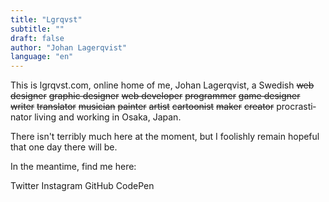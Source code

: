 ```yaml
---
title: "Lgrqvst"
subtitle: ""
draft: false
author: "Johan Lagerqvist"
language: "en"
---
```


This is lgrqvst.com, online home of me, Johan Lager­qvist, a Swe­dish ~~web de­sign­er~~ ~~graph­ic de­sign­er~~ ~~web de­velop­er~~ ~~pro­gram­mer~~ ~~game de­sign­er~~ ~~writer~~ ~~trans­lator~~ ~~musi­cian~~ ~~painter~~ ~~artist~~ ~~car­toon­ist~~ ~~maker~~ ~~creator~~ pro­crasti­nator liv­ing and work­ing in Osaka, Japan.

There isn't terribly much here at the moment, but I foolishly remain hopeful that one day there will be.

In the meantime, find me here:

Twitter
Instagram
GitHub
CodePen
